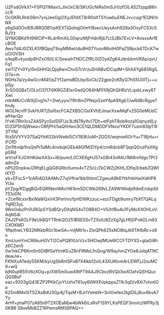 U2FsdGVkX1+F0PQ11MaxrLJlxUxC8/SKUGcNiRs0mSJr0zfOIL4S21zjqpB6ncc9
OcGKRLRnkS6m7ynjJeeGgi2XyJEfdXT8rR0sltTSYuwbuENEJv+cugr1EQN/lnNX
y6gSdDOxIERJ8RQ0B1rpKEXTjQohqjOtmYi8xecUeysAoh928a3OxyFC53cSBJVz
QYMGBKd1H9WClP+RLdrRmXiLG0qnzMjFHdnRjb7Lt3JBk7EvLV+AnsxxArfEcBOE
Awv7d4J0ZXLKSfBQpqT9uyMMwUduRH07YuovR6otH0PaZSRpck47DcK7wuO/OVSH
x/kqlB+kyodp9HZxO9/ILICSswaihTNDCZfRL0IZOydZg64JdnbkmVK6p/qvUFq1
zwTlZYv0YyI5nGHHQLQjq9wvChvS7cVrzu5HABvtDCqdM+ShX4Yg685RgILO7a+m
N0Hs7a/zy4wGcnM4f/pZYf2amsBDLbyiSxCk/22gpe2cKRyQ7hS5U0ITj++up0jy
XrSO0GBsT/OLoO37I7i0KRGZiElxrGwIQO64hM1I1i9jQhQHRzVLqxbLxwy8TXwi
ndnMKrCcWXjGvg1n7+2lwLyyv/79h9mZPNsjx5zeY4pA9Xgb7JwRdBcRgyeTfmAj
WOLNcnfF3vkHURTj5sI0xcFCAZXBSCGslXVhEJmarXxwMqFv25G0eMUdCafHacQn
IYvKi7Rln1csZ4A5Pyn5olS5FUx3LtN78yIh//7Dh+etFphT8ob9oza1Oqnyz6Ly
tD2SP5hSjWsea+O8fjPH/5aQhHwo3CE1QLDMDDFVNov/YKDF7usm83lpTl63TYN/
9/s5IVVYV37SaQYkK02bVNwbI5CV1lE8UuM+ZGGX/wqmw6OrYu+T18jHu+riFOfD
ZmTttvdp1hsQnPr5dMc4nvbqkGEb48GfM/DYp4/cmRdcb8F1jepQGvzPsXKgpGRd
wVrxFXJGXHKdwXASx+i8/pum/L0CXE6gHJ57xGBi43vRAU1Mi6mfdgc7Pt3admZe
oP52DnpkwJ2RfqELgQG8QRto5ums4vTZScLrZkCWZj2KHL/Dfiq3rbebZQWtiXYD
yb+EFsc5+1cARiAQ3AAMvZ7ujVfhw1bb1ihtmCZgwuA9k6YtkfnkHwiXdHP8Yi3o
pYZpg/KDggBQvEQRINexWAcH61km5DCWb289vLZA9WWkdjdfdmE/obpSil7S1oDN
+ZcefRcxxrBxWaWQxV43PmVm/fpHDWKzzuc+ezoTDgb9umry7bXf7QALqYqRD3yL
96m0xbzPr0URGpSYSdBQryDitqNS4xTO8B4O+V5/hfBu4u1FyMoXXOHLoVAqNS4i
ZAJ2Ps6OLF9eUk8QYTRnkQO251BSE5SvTZXolU8ZzXg7gLHfjGPvAOLm63CXOKMD
1lftpthwLYB32MKkbR0c1bwSA+rnljMti1s+ZloQPk625sNO8tqJk6TAfbRc+o9n
XmUumYmCR6kuHGVTI2CePQ81tUcVzv3HlOwjlMUeWCCFTDYXS+gtaGi8hz6C2en5
0w1nkCP6Km5nSDtBfGeYtmKEuZ8nFRMsLfnQog/W9ayhmZYOe8JxbjATNCdewJw+
FKNXxATedy5SKM/kyUgSb8ntSFo87X4lkb12olL43XUKlvmArLEWFjJ2suMC9+wQ
bjN0ujtR55V6zXOq+p/XW5m0uw49IPT9AAJ9CbvzRVQii3wXOafvQSHQucQG5BsF
eaz+9203gQ43EZP2PKkCjvYUzhxT61uy6ilWXPJpkppsZ11k3qD/v8Xi7vhotlOa
625m8Mx0ITSZAsBdU3Gp4j/TqsM+BJrlYsmbN+SnV/wfes3tglDILj8uv6kvA7Yy
4rHf+jmaP07zA85n9T2XOEaMjw4bWk6iLsRvF1S9YLKsPEQF3mvlczWPRy3j0KBB
SIbwMbBZZ16PemsRMS6PAQ==
